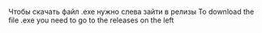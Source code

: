 Чтобы скачать файл .exe нужно слева зайти в релизы
To download the file .exe you need to go to the releases on the left
